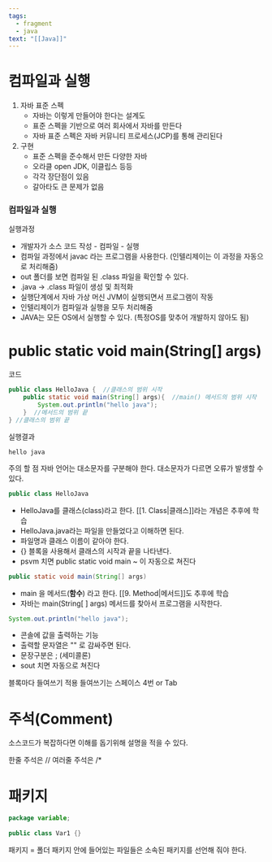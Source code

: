 ```yaml
---
tags:
  - fragment
  - java
text: "[[Java]]"
---
```


# 컴파일과 실행

1. 자바 표준 스펙
	- 자바는 이렇게 만들어야 한다는 설계도
	- 표준 스펙을 기반으로 여러 회사에서 자바를 만든다
	- 자바 표준 스펙은 자바 커뮤니티 프로세스(JCP)를 통해 관리된다
2. 구현
	- 표준 스펙을 준수해서 만든 다양한 자바
	- 오라클 open JDK, 이클립스 등등
	- 각각 장단점이 있음
	- 갈아타도 큰 문제가 없음
### 컴파일과 실행 
실행과정
- 개발자가 소스 코드 작성 - 컴파일 - 실행
- 컴파일 과정에서  javac 라는 프로그램을 사용한다. (인텔리제이는 이 과정을 자동으로 처리해줌)
- out 폴더를 보면 컴파일 된 .class 파일을 확인할 수 있다.
- .java -> .class 파일이 생성 및 최적화
- 실행단계에서 자바 가상 머신 JVM이 실행되면서 프로그램이 작동
- 인텔리제이가 컴파일과 실행을 모두 처리해줌
- JAVA는 모든 OS에서 실행할 수 있다. (특정OS를 맞추어 개발하지 않아도 됨)


# public static void main(String[] args)
코드
~~~java
public class HelloJava {  //클래스의 범위 시작
    public static void main(String[] args){  //main() 메서드의 범위 시작  
        System.out.println("hello java");  
    }  //메서드의 범위 끝
} //클래스의 범위 끝
~~~
실행결과
~~~
hello java
~~~

주의 할 점
자바 언어는 대소문자를 구분해야 한다.
대소문자가 다르면 오류가 발생할 수 있다.

```java
public class HelloJava 
```
- HelloJava를 클래스(class)라고 한다. [[1. Class|클래스]]라는 개념은 추후에 학습 
- HelloJava.java라는 파일을 만들었다고 이해하면 된다.
- 파일명과 클래스 이름이 같아야 한다.
- {} 블록을 사용해서 클래스의 시작과 끝을 나타낸다.
- psvm 치면 public static void main ~ 이 자동으로 쳐진다

~~~java
public static void main(String[] args)
~~~
- main 을 메서드(**함수**) 라고 한다.  [[9. Method|메서드]]도 추후에 학습
- 자바는 main(String[ ] args) 메서드를 찾아서 프로그램을 시작한다.

~~~java
System.out.println("hello java");  
~~~
- 콘솔에 값을 출력하는 기능
-  출력할 문자열은 "" 로 감싸주면 된다.
- 문장구분은 ; (세미콜론)
- sout 치면 자동으로 쳐진다

블록마다 들여쓰기 적용
들여쓰기는 스페이스 4번 or Tab

# 주석(Comment)
소스코드가 복잡하다면 이해를 돕기위해 설명을 적을 수 있다.

한줄 주석은 //
여러줄 주석은 /*

# 패키지
~~~java
package variable;  
  
public class Var1 {}
~~~

패키지 = 폴더
패키지 안에 들어있는 파일들은 소속된 패키지를 선언해 줘야 한다. 
